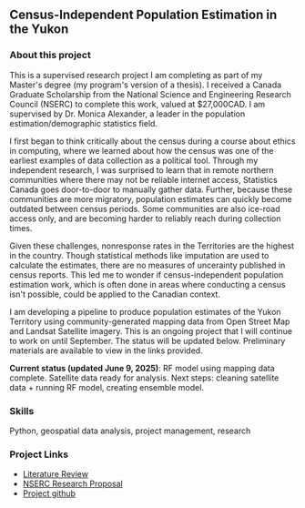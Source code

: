 ## Census-Independent Population Estimation in the Yukon

### About this project 
This is a supervised research project I am completing as part of my Master's degree (my program's version of a thesis). I received a Canada Graduate Scholarship from the National Science and Engineering Research Council (NSERC) to complete this work, valued at $27,000CAD. I am supervised by Dr. Monica Alexander, a leader in the population estimation/demographic statistics field. 

I first began to think critically about the census during a course about ethics in computing, where we learned about how the census was one of the earliest examples of data collection as a political tool. Through my independent research, I was surprised to learn that in remote northern communities where there may not be reliable internet access, Statistics Canada goes door-to-door to manually gather data. Further, because these communities are more migratory, population estimates can quickly become outdated between census periods. Some communities are also ice-road access only, and are becoming harder to reliably reach during collection times. 

Given these challenges, nonresponse rates in the Territories are the highest in the country. Though statistical methods like imputation are used to calculate the estimates, there are no measures of uncerainty published in census reports. This led me to wonder if census-independent population estimation work, which is often done in areas where conducting a census isn't possible, could be applied to the Canadian context. 

I am developing a pipeline to produce population estimates of the Yukon Territory using community-generated mapping data from Open Street Map and Landsat Satellite imagery. This is an ongoing project that I will continue to work on until September. The status will be updated below. Preliminary materials are available to view in the links provided. 

**Current status (updated June 9, 2025)**: RF model using mapping data complete. Satellite data ready for analysis. Next steps: cleaning satellite data + running RF model, creating ensemble model.  


### Skills
Python, geospatial data analysis, project management, research 

### Project Links 
- [Literature Review](Literature_Review.pdf)
- [NSERC Research Proposal](research_proposal.pdf)
- [Project github](https://github.com/alauzon13/population-estimation)
